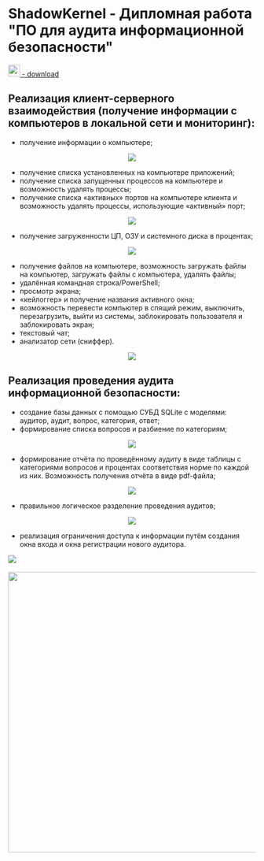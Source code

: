# ShadowKernel - Дипломная работа "ПО для аудита информационной безопасности"

<a href="https://github.com/Supermegatiger/ShadowKernel/releases/download/1.1/Debug.rar"><img src="https://github.com/Supermegatiger/ShadowKernel/blob/master/ShadowKernel/assets/icon.ico" width="24"> - download</a>

## Реализация клиент-серверного взаимодействия (получение информации с компьютеров в локальной сети и мониторинг):
* получение информации о компьютере;
<p align="center"><img src="https://user-images.githubusercontent.com/68782056/134538565-52754f52-6fef-4da3-a041-768d4c6677be.png"></p>

* получение списка установленных на компьютере приложений;
* получение списка запущенных процессов на компьютере и возможность удалять процессы;
* получение списка «активных» портов на компьютере клиента и возможность удалять процессы, использующие «активный» порт;
<p align="center"><img src="https://user-images.githubusercontent.com/68782056/134540008-888f4c32-f532-4ff6-adc6-39b6317ca724.png"></p>

* получение загруженности ЦП, ОЗУ и системного диска в процентах;
<p align="center"><img src="https://user-images.githubusercontent.com/68782056/134540177-155d3e81-0f7e-4069-a0f0-324cffa5101f.png"></p>

* получение файлов на компьютере, возможность загружать файлы на компьютер, загружать файлы с компьютера, удалять файлы;
* удалённая командная строка/PowerShell;
* просмотр экрана;
* «кейлоггер» и получение названия активного окна;
* возможность перевести компьютер в спящий режим, выключить, перезагрузить, выйти из системы, заблокировать пользователя и заблокировать экран;
* текстовый чат;
* анализатор сети (сниффер).
<p align="center"><img src="https://user-images.githubusercontent.com/68782056/134542381-9e78ba54-92fe-4c90-a4b3-6af2bf3e1e31.png"></p>


## Реализация проведения аудита информационной безопасности:
* создание базы данных с помощью СУБД SQLite с моделями: аудитор, аудит, вопрос, категория, ответ;
* формирование списка вопросов и разбиение по категориям;
<p align="center"><img src="https://user-images.githubusercontent.com/68782056/134537150-e5d6f391-7672-4a17-ad11-22e3932c1b20.png"></p>

* формирование отчёта по проведённому аудиту в виде таблицы с категориями вопросов и процентах соответствия норме по каждой из них. Возможность получения отчёта в виде pdf-файла;
<p align="center"><img src="https://user-images.githubusercontent.com/68782056/134537631-504c3d31-deb6-47e1-9c1f-9307c46fcf26.png"></p>

* правильное логическое разделение проведения аудитов;
<p align="center"><img src="https://user-images.githubusercontent.com/68782056/134537888-f06c13cb-70fd-446b-b189-60b29aec3a93.png"></p>

* реализация ограничения доступа к информации путём создания окна входа и окна регистрации нового аудитора.

<img align="left" src="https://user-images.githubusercontent.com/68782056/134526841-e904ad8d-8028-452e-b9f5-b9fd82889f21.png"></br></br>
<img align="right" width="570" src="https://user-images.githubusercontent.com/68782056/134538048-6ae6a31f-7ca3-4dc7-a535-feb53f42e8b2.png">

